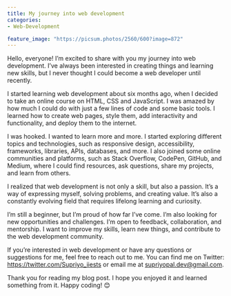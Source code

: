 ```yaml
---
title: My journey into web development
categories:
- Web-Development

feature_image: "https://picsum.photos/2560/600?image=872"
---
```


Hello, everyone! I’m excited to share with you my journey into web development. I’ve always been interested in creating things and learning new skills, but I never thought I could become a web developer until recently.

I started learning web development about six months ago, when I decided to take an online course on HTML, CSS and JavaScript. I was amazed by how much I could do with just a few lines of code and some basic tools. I learned how to create web pages, style them, add interactivity and functionality, and deploy them to the internet.

I was hooked. I wanted to learn more and more. I started exploring different topics and technologies, such as responsive design, accessibility, frameworks, libraries, APIs, databases, and more. I also joined some online communities and platforms, such as Stack Overflow, CodePen, GitHub, and Medium, where I could find resources, ask questions, share my projects, and learn from others.

I realized that web development is not only a skill, but also a passion. It’s a way of expressing myself, solving problems, and creating value. It’s also a constantly evolving field that requires lifelong learning and curiosity.

I’m still a beginner, but I’m proud of how far I’ve come. I’m also looking for new opportunities and challenges. I’m open to feedback, collaboration, and mentorship. I want to improve my skills, learn new things, and contribute to the web development community.

If you’re interested in web development or have any questions or suggestions for me, feel free to reach out to me. You can find me on Twitter: https://twitter.com/Supriyo_iiests or email me at supriyopal.dev@gmail.com.



<!-- more -->
Thank you for reading my blog post. I hope you enjoyed it and learned something from it. Happy coding! 😊


